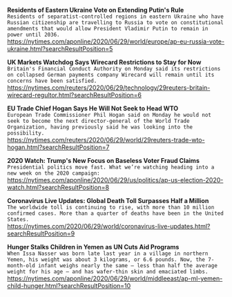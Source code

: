 **Residents of Eastern Ukraine Vote on Extending Putin's Rule**\
`Residents of separatist-controlled regions in eastern Ukraine who have Russian citizenship are travelling to Russia to vote on constitutional amendments that would allow President Vladimir Putin to remain in power until 2036. `\
https://nytimes.com/aponline/2020/06/29/world/europe/ap-eu-russia-vote-ukraine.html?searchResultPosition=5

**UK Markets Watchdog Says Wirecard Restrictions to Stay for Now**\
`Britain's Financial Conduct Authority on Monday said its restrictions on collapsed German payments company Wirecard will remain until its concerns have been satisfied.`\
https://nytimes.com/reuters/2020/06/29/technology/29reuters-britain-wirecard-regultor.html?searchResultPosition=6

**EU Trade Chief Hogan Says He Will Not Seek to Head WTO**\
`European Trade Commissioner Phil Hogan said on Monday he would not seek to become the next director-general of the World Trade Organization, having previously said he was looking into the possibility.`\
https://nytimes.com/reuters/2020/06/29/world/29reuters-trade-wto-hogan.html?searchResultPosition=7

**2020 Watch: Trump's New Focus on Baseless Voter Fraud Claims**\
`Presidential politics move fast. What we’re watching heading into a new week on the 2020 campaign:`\
https://nytimes.com/aponline/2020/06/29/us/politics/ap-us-election-2020-watch.html?searchResultPosition=8

**Coronavirus Live Updates: Global Death Toll Surpasses Half a Million**\
`The worldwide toll is continuing to rise, with more than 10 million confirmed cases. More than a quarter of deaths have been in the United States.`\
https://nytimes.com/2020/06/29/world/coronavirus-live-updates.html?searchResultPosition=9

**Hunger Stalks Children in Yemen as UN Cuts Aid Programs**\
`When Issa Nasser was born late last year in a village in northern Yemen, his weight was about 3 kilograms, or 6.6 pounds. Now, the 7-month-old infant weighs nearly the same — less than half the average weight for his age — and has wafer-thin skin and emaciated limbs.`\
https://nytimes.com/aponline/2020/06/29/world/middleeast/ap-ml-yemen-child-hunger.html?searchResultPosition=10

